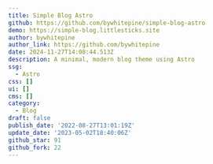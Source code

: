 ```yaml
---
title: Simple Blog Astro
github: https://github.com/bywhitepine/simple-blog-astro
demo: https://simple-blog.littlesticks.site
author: bywhitepine
author_link: https://github.com/bywhitepine
date: 2024-11-27T14:08:44.513Z
description: A minimal, modern blog theme using Astro
ssg:
  - Astro
css: []
ui: []
cms: []
category:
  - Blog
draft: false
publish_date: '2022-08-27T13:01:19Z'
update_date: '2023-05-02T18:40:06Z'
github_star: 91
github_fork: 22
---
```

